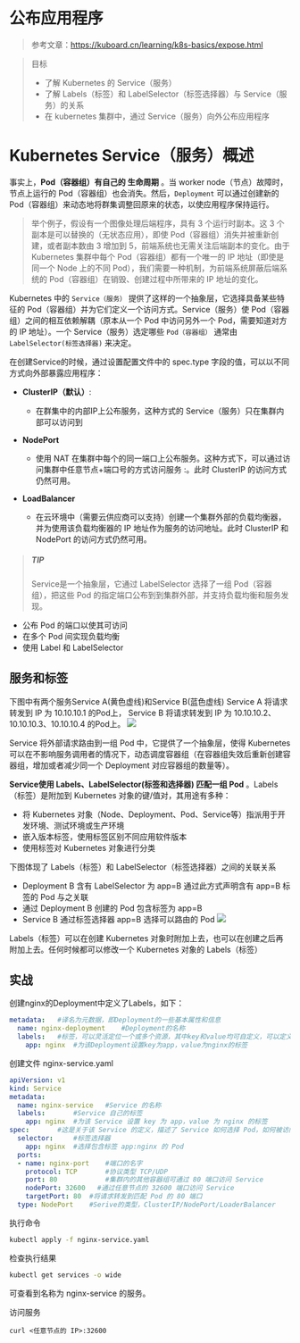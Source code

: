 # 公布应用程序
> 参考文章：https://kuboard.cn/learning/k8s-basics/expose.html

> 目标
> - 了解 Kubernetes 的 Service（服务）
> - 了解 Labels（标签）和 LabelSelector（标签选择器）与 Service（服务）的关系
> - 在 kubernetes 集群中，通过 Service（服务）向外公布应用程序


# Kubernetes Service（服务）概述
事实上，**Pod（容器组）有自己的 生命周期** 。当 worker node（节点）故障时，节点上运行的 Pod（容器组）也会消失。然后，`Deployment` 可以通过创建新的 Pod（容器组）来动态地将群集调整回原来的状态，以使应用程序保持运行。

> 举个例子，假设有一个图像处理后端程序，具有 3 个运行时副本。这 3 个副本是可以替换的（无状态应用），即使 Pod（容器组）消失并被重新创建，或者副本数由 3 增加到 5，前端系统也无需关注后端副本的变化。由于 Kubernetes 集群中每个 Pod（容器组）都有一个唯一的 IP 地址（即使是同一个 Node 上的不同 Pod），我们需要一种机制，为前端系统屏蔽后端系统的 Pod（容器组）在销毁、创建过程中所带来的 IP 地址的变化。

Kubernetes 中的 `Service（服务）` 提供了这样的一个抽象层，它选择具备某些特征的 Pod（容器组）并为它们定义一个访问方式。Service（服务）使 Pod（容器组）之间的相互依赖解耦（原本从一个 Pod 中访问另外一个 Pod，需要知道对方的 IP 地址）。一个 Service（服务）选定哪些 `Pod（容器组）` 通常由 `LabelSelector(标签选择器)` 来决定。

在创建Service的时候，通过设置配置文件中的 spec.type 字段的值，可以以不同方式向外部暴露应用程序：

- **ClusterIP（默认）**:
  - 在群集中的内部IP上公布服务，这种方式的 Service（服务）只在集群内部可以访问到

- **NodePort**
  - 使用 NAT 在集群中每个的同一端口上公布服务。这种方式下，可以通过访问集群中任意节点+端口号的方式访问服务 <NodeIP>:<NodePort>。此时 ClusterIP 的访问方式仍然可用。
- **LoadBalancer**
  - 在云环境中（需要云供应商可以支持）创建一个集群外部的负载均衡器，并为使用该负载均衡器的 IP 地址作为服务的访问地址。此时 ClusterIP 和 NodePort 的访问方式仍然可用。

> ##### TIP
> Service是一个抽象层，它通过 LabelSelector 选择了一组 Pod（容器组），把这些 Pod 的指定端口公布到到集群外部，并支持负载均衡和服务发现。
- 公布 Pod 的端口以使其可访问
- 在多个 Pod 间实现负载均衡
- 使用 Label 和 LabelSelector

## 服务和标签
下图中有两个服务Service A(黄色虚线)和Service B(蓝色虚线) Service A 将请求转发到 IP 为 10.10.10.1 的Pod上， Service B 将请求转发到 IP 为 10.10.10.2、10.10.10.3、10.10.10.4 的Pod上。
![](https://my-note.oss-cn-beijing.aliyuncs.com/2019/12/server-1.png)

Service 将外部请求路由到一组 Pod 中，它提供了一个抽象层，使得 Kubernetes 可以在不影响服务调用者的情况下，动态调度容器组（在容器组失效后重新创建容器组，增加或者减少同一个 Deployment 对应容器组的数量等）。

**Service使用 Labels、LabelSelector(标签和选择器) 匹配一组 Pod** 。Labels（标签）是附加到 Kubernetes 对象的键/值对，其用途有多种：

- 将 Kubernetes 对象（Node、Deployment、Pod、Service等）指派用于开发环境、测试环境或生产环境
- 嵌入版本标签，使用标签区别不同应用软件版本
- 使用标签对 Kubernetes 对象进行分类

下图体现了 Labels（标签）和 LabelSelector（标签选择器）之间的关联关系

- Deployment B 含有 LabelSelector 为 app=B 通过此方式声明含有 app=B 标签的 Pod 与之关联
- 通过 Deployment B 创建的 Pod 包含标签为 app=B
- Service B 通过标签选择器 app=B 选择可以路由的 Pod
  ![](https://my-note.oss-cn-beijing.aliyuncs.com/2019/12/server-2.png)

Labels（标签）可以在创建 Kubernetes 对象时附加上去，也可以在创建之后再附加上去。任何时候都可以修改一个 Kubernetes 对象的 Labels（标签）

## 实战
创建nginx的Deployment中定义了Labels，如下：
```yaml
metadata:	#译名为元数据，即Deployment的一些基本属性和信息
  name: nginx-deployment	#Deployment的名称
  labels:	#标签，可以灵活定位一个或多个资源，其中key和value均可自定义，可以定义多组
    app: nginx	#为该Deployment设置key为app，value为nginx的标签
```
创建文件 nginx-service.yaml
```yaml
apiVersion: v1
kind: Service
metadata:
  name: nginx-service	#Service 的名称
  labels:     	#Service 自己的标签
    app: nginx	#为该 Service 设置 key 为 app，value 为 nginx 的标签
spec:	    #这是关于该 Service 的定义，描述了 Service 如何选择 Pod，如何被访问
  selector:	    #标签选择器
    app: nginx	#选择包含标签 app:nginx 的 Pod
  ports:
  - name: nginx-port	#端口的名字
    protocol: TCP	    #协议类型 TCP/UDP
    port: 80	        #集群内的其他容器组可通过 80 端口访问 Service
    nodePort: 32600   #通过任意节点的 32600 端口访问 Service
    targetPort: 80	#将请求转发到匹配 Pod 的 80 端口
  type: NodePort	#Serive的类型，ClusterIP/NodePort/LoaderBalancer
```
执行命令
```bash
kubectl apply -f nginx-service.yaml
```
检查执行结果
```sh
kubectl get services -o wide
```
可查看到名称为 nginx-service 的服务。

访问服务
```
curl <任意节点的 IP>:32600
```
